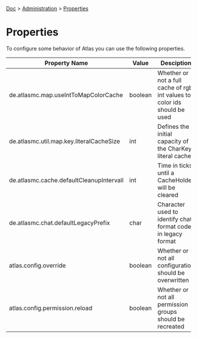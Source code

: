 [Doc](doc.md) > [Administration](doc.md#administration) > [Properties]()

# Properties

To configure some behavior of Atlas you can use the following properties.

| Property Name                            | Value   | Desciption                                                                | Default |
|------------------------------------------|---------|---------------------------------------------------------------------------|---------|
| de.atlasmc.map.useIntToMapColorCache     | boolean | Whether or not a full cache of rgb int values to color ids should be used | true    |
| de.atlasmc.util.map.key.literalCacheSize | int     | Defines the initial capacity of the CharKey literal cache                 | 512     |
| de.atlasmc.cache.defaultCleanupIntervall | int     | Time in ticks until a CacheHolder will be cleared                         | 6000    |
| de.atlasmc.chat.defaultLegacyPrefix      | char    | Character used to identify chat format codes in legacy format             | §       |
| atlas.config.override                    | boolean | Whether or not all configuration should be overwritten                    | false   |
| atlas.config.permission.reload           | boolean | Whether or not all permission groups should be recreated                  | false   |